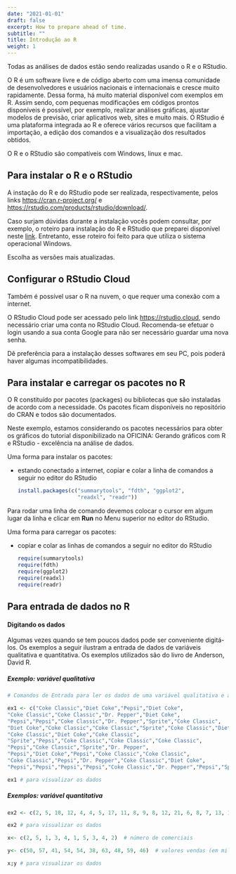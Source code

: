 ```yaml
---
date: "2021-01-01"
draft: false
excerpt: How to prepare ahead of time.
subtitle: ""
title: Introdução ao R
weight: 1
---
```

Todas as análises de dados estão sendo realizadas usando o R e o RStudio. 

O R é um software livre e de código aberto com uma imensa comunidade de desenvolvedores e usuários nacionais e internacionais e cresce muito rapidamente. Dessa forma, há muito material disponível com exemplos em R. Assim sendo, com pequenas modificações em códigos prontos disponíveis é possível, por exemplo, realizar análises gráficas, ajustar modelos de previsão, criar aplicativos web, sites e muito mais. 
O RStudio é uma plataforma integrada ao R e oferece vários recursos que facilitam a importação, a edição dos comandos e a visualização dos resultados obtidos. 

O R e o RStudio são compatíveis com Windows, linux e mac. 


## Para instalar o R e o RStudio

A instação do R e do RStudio pode ser realizada, respectivamente, pelos links https://cran.r-project.org/ e https://rstudio.com/products/rstudio/download/. 

Caso surjam dúvidas durante a instalação vocês podem consultar, por exemplo, o roteiro para instalação do R e RStudio que preparei disponível neste [link]( https://drive.google.com/file/d/1J7MjR0CXjNwk_wYcpx9RElHoKTxToWgV/view?usp=sharing). Entretanto, esse roteiro foi feito para que utiliza o sistema operacional Windows.

Escolha as versões mais atualizadas. 

## Configurar o RStudio Cloud

Também é possível usar o R na nuvem, o que requer uma conexão com a internet. 

O RStudio Cloud pode ser acessado pelo link https://rstudio.cloud, sendo necessário criar uma conta no RStudio Cloud. Recomenda-se efetuar o login usando a sua conta Google para não ser necessário guardar uma nova senha.

Dê preferência para a instalação desses softwares em seu PC, pois poderá haver algumas incompatibilidades.


## Para instalar e carregar os pacotes no R

O R constituído por pacotes (packages) ou bibliotecas que são instaladas de acordo com a necessidade. Os pacotes ficam disponíveis no repositório do CRAN e todos são documentados.

Neste exemplo, estamos considerando os pacotes necessários para obter os gráficos do tutorial disponibilizado na OFICINA: Gerando gráficos com R e RStudio - excelência na análise de dados.

Uma forma para instalar os pacotes:

+ estando conectado a internet, copiar e colar a linha de comandos a seguir no editor do RStudio 

    ```r
    install.packages(c("summarytools", "fdth", "ggplot2", 
                       "readxl", "readr"))
    ```
Para rodar uma linha de comando devemos colocar o cursor em algum lugar da linha e clicar em **Run** no Menu superior no editor do RStudio.

Uma forma para carregar os pacotes:

+ copiar e colar as linhas de comandos a seguir no editor do RStudio 

    ```r
    require(summarytools)
    require(fdth)
    require(ggplot2)
    require(readxl)
    require(readr)

    ```

## Para entrada de dados no R 

#### Digitando os dados


Algumas vezes quando se tem poucos dados pode ser conveniente digitá-los. Os exemplos a seguir ilustram a entrada de dados de variáveis qualitativa e quantitativa. Os exemplos utilizados são do livro de Anderson, David R.

##### Exemplo: variável qualitativa 

```r 
# Comandos de Entrada para ler os dados de uma variável qualitativa e armazená-los em ex1  

ex1 <- c("Coke Classic","Diet Coke","Pepsi","Diet Coke",
"Coke Classic","Coke Classic","Dr. Pepper","Diet Coke",
"Pepsi","Pepsi","Coke Classic","Dr. Pepper","Sprite","Coke Classic",
"Diet Coke","Coke Classic","Coke Classic","Sprite","Coke Classic","Diet Coke",
"Coke Classic","Diet Coke","Coke Classic",
"Sprite","Pepsi","Coke Classic","Coke Classic","Coke Classic",
"Pepsi","Coke Classic","Sprite","Dr. Pepper",
"Pepsi","Diet Coke","Pepsi","Coke Classic","Coke Classic",
"Coke Classic","Pepsi","Dr. Pepper","Coke Classic","Diet Coke",
"Pepsi","Pepsi","Pepsi","Pepsi","Coke Classic","Dr. Pepper","Pepsi","Sprite")

ex1 # para visualizar os dados

```


##### Exemplos: variável quantitativa 

```r 
ex2 <- c(2, 5, 10, 12, 4, 4, 5, 17, 11, 8, 9, 8, 12, 21, 6, 8, 7, 13, 18, 3) # tempo de espera em minutos de pacientes

ex2 # para visualizar os dados

x<- c(2, 5, 1, 3, 4, 1, 5, 3, 4, 2)  # número de comerciais

y<- c(50, 57, 41, 54, 54, 38, 63, 48, 59, 46)  # valores vendas (em milhares de reais)

x;y # para visualizar os dados

```


